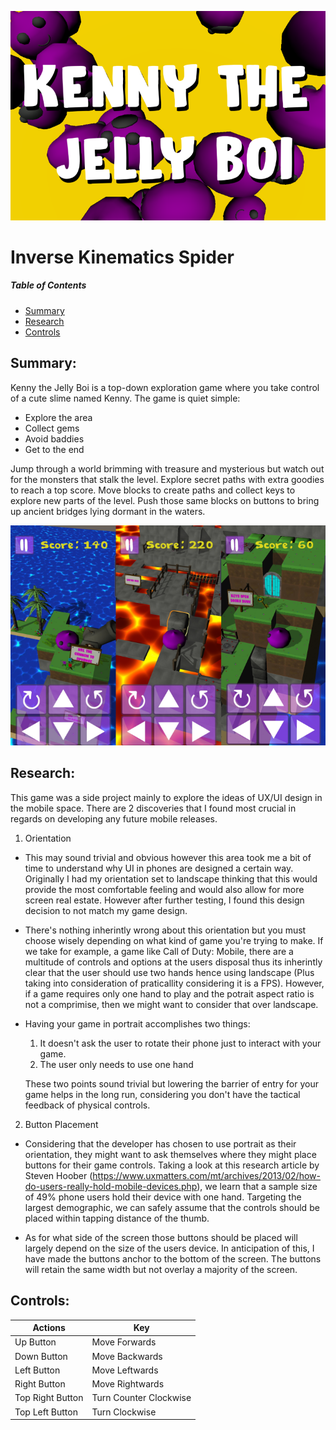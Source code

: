 <p float="left">
    <img src="https://raw.githubusercontent.com/liviusgrosu/kenny-the-jelly-boi/master/Pictures/Banner.png">
</p>

# Inverse Kinematics Spider

##### Table of Contents  
* [Summary](#summary)
* [Research](#research)
* [Controls](#controls)
## Summary:


Kenny the Jelly Boi is a top-down exploration game where you take control of a cute slime named Kenny. The game is quiet simple:
* Explore the area
* Collect gems
* Avoid baddies
* Get to the end

Jump through a world brimming with treasure and mysterious but watch out for the monsters that stalk the level. Explore secret paths
with extra goodies to reach a top score. Move blocks to create paths and collect keys to explore new parts of the level. Push those same blocks on buttons to bring up ancient bridges lying dormant in the waters.  

<p float="left">
    <img src="https://raw.githubusercontent.com/liviusgrosu/kenny-the-jelly-boi/master/Pictures/TileScreenshot.png">
</p>

## Research:

This game was a side project mainly to explore the ideas of UX/UI design in the mobile space. There are 2 discoveries that I found most crucial in regards on developing any future mobile releases.

1) Orientation
* This may sound trivial and obvious however this area took me a bit of time to understand why UI in phones are designed a certain way. Originally I had my orientation set to landscape thinking that this would provide the most comfortable feeling and would also allow for more screen real estate. However after further testing, I found this design decision to not match my game design. 

* There's nothing inherintly wrong about this orientation but you must choose wisely depending on what kind of game you're trying to make. If we take for example, a game like Call of Duty: Mobile, there are a multitude of controls and options at the users disposal thus its inherintly clear that the user should use two hands hence using landscape (Plus taking into consideration of praticallity considering it is a FPS). However, if a game requires only one hand to play and the potrait aspect ratio is not a comprimise, then we might want to consider that over landscape. 

* Having your game in portrait accomplishes two things: 
    1) It doesn't ask the user to rotate their phone just to interact with your game. 
    2) The user only needs to use one hand

  These two points sound trivial but lowering the barrier of entry for your game helps in the long run, considering you don't have the tactical feedback of physical controls.

2) Button Placement

* Considering that the developer has chosen to use portrait as their orientation, they might want to ask themselves where they might place buttons for their game controls. Taking a look at this research article by Steven Hoober (https://www.uxmatters.com/mt/archives/2013/02/how-do-users-really-hold-mobile-devices.php), we learn that a sample size of 49% phone users hold their device with one hand. Targeting the largest demographic, we can safely assume that the controls should be placed within tapping distance of the thumb.

* As for what side of the screen those buttons should be placed will largely depend on the size of the users device. In anticipation of this, I have made the buttons anchor to the bottom of the screen. The buttons will retain the same width but not overlay a majority of the screen.

## Controls:

| Actions            | Key                                                               |
| ------------------ | ----------------------------------------------------------------- |
| Up Button          | Move Forwards                                                     |
| Down Button        | Move Backwards                                                    |
| Left Button        | Move Leftwards                                                    |
| Right Button       | Move Rightwards                                                   |
| Top Right Button   | Turn Counter Clockwise                                            |
| Top Left Button    | Turn Clockwise                                                    |
